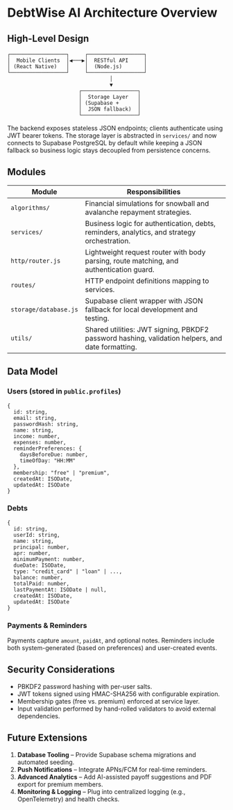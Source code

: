 # DebtWise AI Architecture Overview

## High-Level Design

```
┌──────────────────┐     ┌──────────────────┐
│  Mobile Clients  │◀───▶│  RESTful API     │
│ (React Native)   │     │  (Node.js)       │
└──────────────────┘     └──────────────────┘
                                 │
                                 ▼
                       ┌──────────────────┐
                       │  Storage Layer   │
                       │ (Supabase +      │
                       │  JSON fallback)  │
                       └──────────────────┘
```

The backend exposes stateless JSON endpoints; clients authenticate using JWT bearer tokens. The storage layer is abstracted in `services/` and now connects to Supabase PostgreSQL by default while keeping a JSON fallback so business logic stays decoupled from persistence concerns.

## Modules

| Module | Responsibilities |
| ------ | ---------------- |
| `algorithms/` | Financial simulations for snowball and avalanche repayment strategies. |
| `services/` | Business logic for authentication, debts, reminders, analytics, and strategy orchestration. |
| `http/router.js` | Lightweight request router with body parsing, route matching, and authentication guard. |
| `routes/` | HTTP endpoint definitions mapping to services. |
| `storage/database.js` | Supabase client wrapper with JSON fallback for local development and testing. |
| `utils/` | Shared utilities: JWT signing, PBKDF2 password hashing, validation helpers, and date formatting. |

## Data Model

### Users (stored in `public.profiles`)

```
{
  id: string,
  email: string,
  passwordHash: string,
  name: string,
  income: number,
  expenses: number,
  reminderPreferences: {
    daysBeforeDue: number,
    timeOfDay: "HH:MM"
  },
  membership: "free" | "premium",
  createdAt: ISODate,
  updatedAt: ISODate
}
```

### Debts

```
{
  id: string,
  userId: string,
  name: string,
  principal: number,
  apr: number,
  minimumPayment: number,
  dueDate: ISODate,
  type: "credit_card" | "loan" | ...,
  balance: number,
  totalPaid: number,
  lastPaymentAt: ISODate | null,
  createdAt: ISODate,
  updatedAt: ISODate
}
```

### Payments & Reminders

Payments capture `amount`, `paidAt`, and optional notes. Reminders include both system-generated (based on preferences) and user-created events.

## Security Considerations

- PBKDF2 password hashing with per-user salts.
- JWT tokens signed using HMAC-SHA256 with configurable expiration.
- Membership gates (free vs. premium) enforced at service layer.
- Input validation performed by hand-rolled validators to avoid external dependencies.

## Future Extensions

1. **Database Tooling** – Provide Supabase schema migrations and automated seeding.
2. **Push Notifications** – Integrate APNs/FCM for real-time reminders.
3. **Advanced Analytics** – Add AI-assisted payoff suggestions and PDF export for premium members.
4. **Monitoring & Logging** – Plug into centralized logging (e.g., OpenTelemetry) and health checks.
